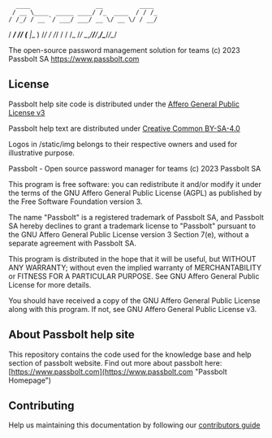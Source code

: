       ____                  __          ____
     / __ \____  _____ ____/ /_  ____  / / /_
    / /_/ / __ `/ ___/ ___/ __ \/ __ \/ / __/
   / ____/ /_/ (__  |__  ) /_/ / /_/ / / /_
  /_/    \__,_/____/____/_,___/\____/_/\__/

The open-source password management solution for teams
(c) 2023 Passbolt SA
https://www.passbolt.com

## License

Passbolt help site code is distributed under the [Affero General Public License v3](http://www.gnu.org/licenses/agpl-3.0.html)

Passbolt help text are distributed under [Creative Common BY-SA-4.0](https://creativecommons.org/licenses/by-sa/4.0/)

Logos in /static/img belongs to their respective owners and used for illustrative purpose.

Passbolt - Open source password manager for teams
(c) 2023 Passbolt SA

This program is free software: you can redistribute it and/or modify it under the terms of the GNU Affero General 
Public License (AGPL) as published by the Free Software Foundation version 3.

The name "Passbolt" is a registered trademark of Passbolt SA, and Passbolt SA hereby declines to grant a trademark 
license to "Passbolt" pursuant to the GNU Affero General Public License version 3 Section 7(e), without a separate 
agreement with Passbolt SA.

This program is distributed in the hope that it will be useful, but WITHOUT ANY WARRANTY; without even the implied 
warranty of MERCHANTABILITY or FITNESS FOR A PARTICULAR PURPOSE. See GNU Affero General Public License for more details.

You should have received a copy of the GNU Affero General Public License along with this program. If not, see GNU 
Affero General Public License v3.

## About Passbolt help site

This repository contains the code used for the knowledge base and help section of passbolt website.
Find out more about passbolt here:
[https://www.passbolt.com](https://www.passbolt.com "Passbolt Homepage")

## Contributing

Help us maintaining this documentation by following our [contributors guide](./CONTRIBUTING.md)
